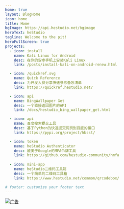 ```yaml
---
home: true
layout: BlogHome
icon: home
title: Home
bgImage: https://api.hestudio.net/bgimage
heroText: heStudio
tagline: Welcome to the pit!
heroFullScreen: true
projects:
  - icon: install
    name: Kali Linux for Android
    desc: 在你的安卓手机上安装Kali Linux
    link: /posts/install-kali-on-android-renew.html

  - icon: /quickref.svg
    name: Quick Reference
    desc: 为开发人员分享快速参考备忘清单
    link: https://quickref.hestudio.net/

  - icon: api
    name: BingWallpaper Get
    desc: 一个直接返回图片的API
    link: /docs/hestudio_bing_wallpaper_get.html

  - icon: api
    name: 百度搜索提交工具
    desc: 基于Python的快速提交网页到百度的接口
    link: https://pypi.org/project/hbsst/

  - icon: token
    name: heStudio Authenticator
    desc: 媲美于Google的MFA令牌工具
    link: https://github.com/hestudio-community/hmfa
    
  - icon: mini-app
    name: heStudio二维码工具箱
    desc: 一个简单的二维码工具箱
    link: https://www.hestudio.net/common/qrcodebox/

# footer: customize your footer text
---
```


[![广告](https://image.hestudio.net/i/2024/03/05/65e5f73783b72.png)](https://haokawx.lot-ml.com/Product/index/502034)
